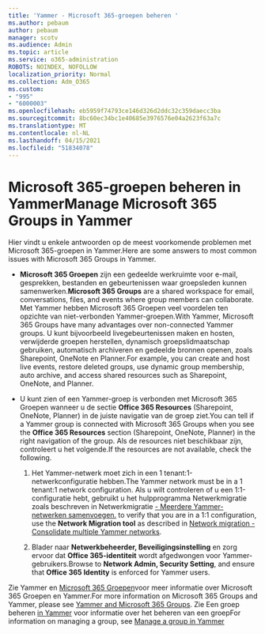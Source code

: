 ```yaml
---
title: 'Yammer - Microsoft 365-groepen beheren '
ms.author: pebaum
author: pebaum
manager: scotv
ms.audience: Admin
ms.topic: article
ms.service: o365-administration
ROBOTS: NOINDEX, NOFOLLOW
localization_priority: Normal
ms.collection: Adm_O365
ms.custom:
- "995"
- "6000003"
ms.openlocfilehash: eb5959f74793ce146d326d2ddc32c359daecc3ba
ms.sourcegitcommit: 8bc60ec34bc1e40685e3976576e04a2623f63a7c
ms.translationtype: MT
ms.contentlocale: nl-NL
ms.lasthandoff: 04/15/2021
ms.locfileid: "51834078"
---
```

# <a name="manage-microsoft-365-groups-in-yammer"></a><span data-ttu-id="05ecd-102">Microsoft 365-groepen beheren in Yammer</span><span class="sxs-lookup"><span data-stu-id="05ecd-102">Manage Microsoft 365 Groups in Yammer</span></span>

<span data-ttu-id="05ecd-103">Hier vindt u enkele antwoorden op de meest voorkomende problemen met Microsoft 365-groepen in Yammer.</span><span class="sxs-lookup"><span data-stu-id="05ecd-103">Here are some answers to most common issues with Microsoft 365 Groups in Yammer.</span></span>

* <span data-ttu-id="05ecd-104">**Microsoft 365 Groepen** zijn een gedeelde werkruimte voor e-mail, gesprekken, bestanden en gebeurtenissen waar groepsleden kunnen samenwerken.</span><span class="sxs-lookup"><span data-stu-id="05ecd-104">**Microsoft 365 Groups** are a shared workspace for email, conversations, files, and events where group members can collaborate.</span></span> <span data-ttu-id="05ecd-105">Met Yammer hebben Microsoft 365 Groepen veel voordelen ten opzichte van niet-verbonden Yammer-groepen.</span><span class="sxs-lookup"><span data-stu-id="05ecd-105">With Yammer, Microsoft 365 Groups have many advantages over non-connected Yammer groups.</span></span> <span data-ttu-id="05ecd-106">U kunt bijvoorbeeld livegebeurtenissen maken en hosten, verwijderde groepen herstellen, dynamisch groepslidmaatschap gebruiken, automatisch archiveren en gedeelde bronnen openen, zoals Sharepoint, OneNote en Planner.</span><span class="sxs-lookup"><span data-stu-id="05ecd-106">For example, you can create and host live events, restore deleted groups, use dynamic group membership, auto archive, and access shared resources such as Sharepoint, OneNote, and Planner.</span></span>

* <span data-ttu-id="05ecd-107">U kunt zien of een Yammer-groep is verbonden met Microsoft 365 Groepen wanneer u de sectie **Office 365 Resources** (Sharepoint, OneNote, Planner) in de juiste navigatie van de groep ziet.</span><span class="sxs-lookup"><span data-stu-id="05ecd-107">You can tell if a Yammer group is connected with Microsoft 365 Groups when you see the **Office 365 Resources** section (Sharepoint, OneNote, Planner) in the right navigation of the group.</span></span> <span data-ttu-id="05ecd-108">Als de resources niet beschikbaar zijn, controleert u het volgende.</span><span class="sxs-lookup"><span data-stu-id="05ecd-108">If the resources are not available, check the following.</span></span>

  1. <span data-ttu-id="05ecd-109">Het Yammer-netwerk moet zich in een 1 tenant:1-netwerkconfiguratie hebben.</span><span class="sxs-lookup"><span data-stu-id="05ecd-109">The Yammer network must be in a 1 tenant:1 network configuration.</span></span> <span data-ttu-id="05ecd-110">Als u wilt controleren of u een 1:1-configuratie hebt, gebruikt u het hulpprogramma Netwerkmigratie zoals beschreven in Netwerkmigratie [- Meerdere Yammer-netwerken samenvoegen.](https://docs.microsoft.com/yammer/configure-your-yammer-network/consolidate-multiple-yammer-networks) </span><span class="sxs-lookup"><span data-stu-id="05ecd-110">to verify that you are in a 1:1 configuration, use the **Network Migration tool** as described in [Network migration - Consolidate multiple Yammer networks](https://docs.microsoft.com/yammer/configure-your-yammer-network/consolidate-multiple-yammer-networks).</span></span>

  2. <span data-ttu-id="05ecd-111">Blader naar **Netwerkbeheerder, Beveiligingsinstelling** en zorg ervoor dat **Office 365-identiteit** wordt afgedwongen voor Yammer-gebruikers.</span><span class="sxs-lookup"><span data-stu-id="05ecd-111">Browse to **Network Admin, Security Setting**, and ensure that **Office 365 Identity** is enforced for Yammer users.</span></span>

<span data-ttu-id="05ecd-112">Zie Yammer en [Microsoft 365 Groepen](https://docs.microsoft.com/yammer/manage-yammer-groups/yammer-and-office-365-groups)voor meer informatie over Microsoft 365 Groepen en Yammer.</span><span class="sxs-lookup"><span data-stu-id="05ecd-112">For more information on Microsoft 365 Groups and Yammer, please see [Yammer and Microsoft 365 Groups](https://docs.microsoft.com/yammer/manage-yammer-groups/yammer-and-office-365-groups).</span></span> <span data-ttu-id="05ecd-113">Zie Een groep beheren [in Yammer](https://support.office.com/article/Manage-a-group-in-Yammer-6e05c6d6-5548-4c88-89cd-e6757a514ef2) voor informatie over het beheren van een groep</span><span class="sxs-lookup"><span data-stu-id="05ecd-113">For information on managing a group, see [Manage a group in Yammer](https://support.office.com/article/Manage-a-group-in-Yammer-6e05c6d6-5548-4c88-89cd-e6757a514ef2)</span></span>
